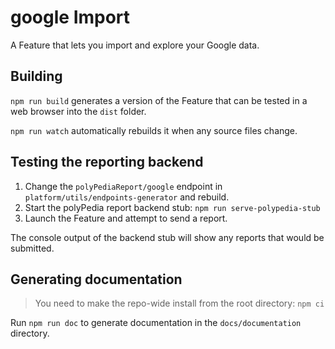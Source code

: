 # google Import

A Feature that lets you import and explore your Google data.

## Building

`npm run build` generates a version of the Feature that can be tested in a web
browser into the `dist` folder.

`npm run watch` automatically rebuilds it when any source files change.

## Testing the reporting backend

1. Change the `polyPediaReport/google` endpoint in
   `platform/utils/endpoints-generator` and rebuild.
2. Start the polyPedia report backend stub: `npm run serve-polypedia-stub`
3. Launch the Feature and attempt to send a report.

The console output of the backend stub will show any reports that would be
submitted.

## Generating documentation

> You need to make the repo-wide install from the root directory: `npm ci`

Run `npm run doc` to generate documentation in the `docs/documentation` directory.

